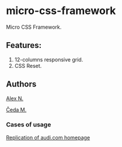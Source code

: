 # micro-css-framework
Micro CSS Framework.

## Features:
1. 12-columns responsive grid.
2. CSS Reset.

## Authors
[Alex N.](https://github.com/nikitin2009)

[Čeda M.](https://github.com/Chedak)


### Cases of usage

[Replication of audi.com homepage](https://github.com/Chedak/reconstruct)
